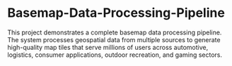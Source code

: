 # Basemap-Data-Processing-Pipeline
This project demonstrates a complete basemap data processing pipeline. The system processes geospatial data from multiple sources to generate high-quality map tiles that serve millions of users across automotive, logistics, consumer applications, outdoor recreation, and gaming sectors.
